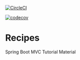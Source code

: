 [![CircleCI](https://circleci.com/gh/OldScotsGuy/recipes.svg?style=svg)](https://circleci.com/gh/OldScotsGuy/recipes)

[![codecov](https://codecov.io/gh/OldScotsGuy/recipes/branch/master/graph/badge.svg)](https://codecov.io/gh/OldScotsGuy/recipes)

# Recipes
Spring Boot MVC Tutorial Material
